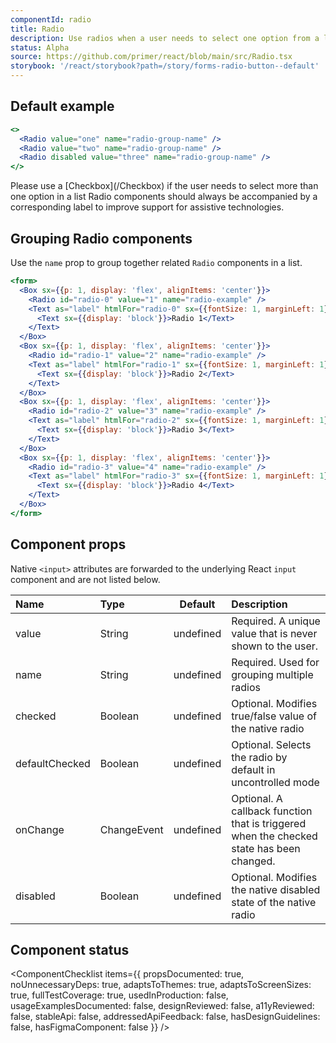 ```yaml
---
componentId: radio
title: Radio
description: Use radios when a user needs to select one option from a list
status: Alpha
source: https://github.com/primer/react/blob/main/src/Radio.tsx
storybook: '/react/storybook?path=/story/forms-radio-button--default'
---
```


## Default example

```jsx live
<>
  <Radio value="one" name="radio-group-name" />
  <Radio value="two" name="radio-group-name" />
  <Radio disabled value="three" name="radio-group-name" />
</>
```

<Note>
Please use a [Checkbox](/Checkbox) if the user needs to select more than one option in a list
</Note>
<Note variant="warning">
Radio components should always be accompanied by a corresponding label to improve support for assistive technologies.
</Note>

## Grouping Radio components

Use the `name` prop to group together related `Radio` components in a list.

```jsx live
<form>
  <Box sx={{p: 1, display: 'flex', alignItems: 'center'}}>
    <Radio id="radio-0" value="1" name="radio-example" />
    <Text as="label" htmlFor="radio-0" sx={{fontSize: 1, marginLeft: 1}}>
      <Text sx={{display: 'block'}}>Radio 1</Text>
    </Text>
  </Box>
  <Box sx={{p: 1, display: 'flex', alignItems: 'center'}}>
    <Radio id="radio-1" value="2" name="radio-example" />
    <Text as="label" htmlFor="radio-1" sx={{fontSize: 1, marginLeft: 1}}>
      <Text sx={{display: 'block'}}>Radio 2</Text>
    </Text>
  </Box>
  <Box sx={{p: 1, display: 'flex', alignItems: 'center'}}>
    <Radio id="radio-2" value="3" name="radio-example" />
    <Text as="label" htmlFor="radio-2" sx={{fontSize: 1, marginLeft: 1}}>
      <Text sx={{display: 'block'}}>Radio 3</Text>
    </Text>
  </Box>
  <Box sx={{p: 1, display: 'flex', alignItems: 'center'}}>
    <Radio id="radio-3" value="4" name="radio-example" />
    <Text as="label" htmlFor="radio-3" sx={{fontSize: 1, marginLeft: 1}}>
      <Text sx={{display: 'block'}}>Radio 4</Text>
    </Text>
  </Box>
</form>
```

## Component props

Native `<input>` attributes are forwarded to the underlying React `input` component and are not listed below.

| Name           | Type        |  Default  | Description                                                                              |
| :------------- | :---------- | :-------: | :--------------------------------------------------------------------------------------- |
| value          | String      | undefined | Required. A unique value that is never shown to the user.                                |
| name           | String      | undefined | Required. Used for grouping multiple radios                                              |
| checked        | Boolean     | undefined | Optional. Modifies true/false value of the native radio                                  |
| defaultChecked | Boolean     | undefined | Optional. Selects the radio by default in uncontrolled mode                              |
| onChange       | ChangeEvent | undefined | Optional. A callback function that is triggered when the checked state has been changed. |
| disabled       | Boolean     | undefined | Optional. Modifies the native disabled state of the native radio                         |

## Component status

<ComponentChecklist
items={{
    propsDocumented: true,
    noUnnecessaryDeps: true,
    adaptsToThemes: true,
    adaptsToScreenSizes: true,
    fullTestCoverage: true,
    usedInProduction: false,
    usageExamplesDocumented: false,
    designReviewed: false,
    a11yReviewed: false,
    stableApi: false,
    addressedApiFeedback: false,
    hasDesignGuidelines: false,
    hasFigmaComponent: false
  }}
/>
